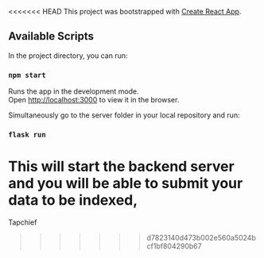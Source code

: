 <<<<<<< HEAD
This project was bootstrapped with [Create React App](https://github.com/facebook/create-react-app).

## Available Scripts

In the project directory, you can run:

### `npm start`

Runs the app in the development mode.<br />
Open [http://localhost:3000](http://localhost:3000) to view it in the browser.

Simultaneously go to the server folder in your local repository and run:
### `flask run`
This will start the backend server and you will be able to submit your data to be indexed,
=======
Tapchief
>>>>>>> d7823140d473b002e560a5024bcf1bf804290b67
